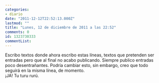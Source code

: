 ```yaml
---
categories:
- diario
date: "2011-12-12T22:52:13.000Z"
lastmod: ""
title: "Lunes, 12 de diciembre de 2011 a las 22:52"
comments: 0
id: 1323730333
commentList:
---
```


Escribo textos donde ahora escribo estas líneas, textos que pretenden ser entradas pero que al final no acabo publicando. Siempre publico entradas poco desentrañantes. Podría cambiar esto, sin embargo, creo que todo seguirá en la misma línea, de momento.  
¡JA! Tu turu rurú.